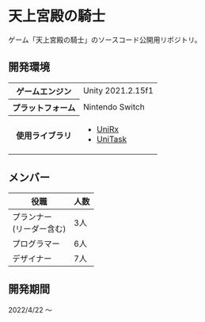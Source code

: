 # 天上宮殿の騎士
ゲーム「天上宮殿の騎士」のソースコード公開用リポジトリ。

## 開発環境

<table>
    <tr>
        <th>ゲームエンジン
        <td>Unity 2021.2.15f1
    </tr>
    <tr>
        <th>プラットフォーム
        <td>Nintendo Switch
    </tr>
    <tr>
        <th>使用ライブラリ
        <td>
            <ul>
                <li><a href="https://github.com/neuecc/UniRx">UniRx</a>
                <li><a href="https://github.com/Cysharp/UniTask">UniTask</a>
            </ul>
        </td>
    </tr>
</table>

## メンバー

| 役職 | 人数 |
| ---- | ---- |
| プランナー<br>(リーダー含む) | 3人 |
| プログラマー | 6人 |
| デザイナー | 7人 |

## 開発期間

2022/4/22 ～

